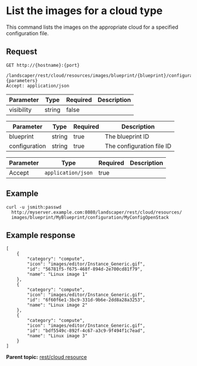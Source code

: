 # List the images for a cloud type

This command lists the images on the appropriate cloud for a specified configuration file.

## Request

```
GET http://{hostname}:{port}
  /landscaper/rest/cloud/resources/images/blueprint/{blueprint}/configuration/{configuration}?{parameters}
Accept: application/json

```

|Parameter|Type|Required|Description|
|---------|----|--------|-----------|
|visibility|string|false| |

|Parameter|Type|Required|Description|
|---------|----|--------|-----------|
|blueprint|string|true|The blueprint ID|
|configuration|string|true|The configuration file ID|

|Parameter|Type|Required|Description|
|---------|----|--------|-----------|
|Accept|`application/json`|true| |

## Example

```
curl -u jsmith:passwd 
  http://myserver.example.com:8080/landscaper/rest/cloud/resources/
  images/blueprint/MyBlueprint/configuration/MyConfigOpenStack
```

## Example response

```
[
    {
        "category": "compute",
        "icon": "images/editor/Instance_Generic.gif",
        "id": "56781f5-f675-468f-894d-2e700cd81f79",
        "name": "Linux image 1"
    },
    {
        "category": "compute",
        "icon": "images/editor/Instance_Generic.gif",
        "id": "6f60f6e1-3bc9-331d-9b6e-2dd8a28a3253",
        "name": "Linux image 2"
    },
    {
        "category": "compute",
        "icon": "images/editor/Instance_Generic.gif",
        "id": "bdf5549c-892f-4c67-a3c9-9f494f1c7ead",
        "name": "Linux image 3"
    }
]
```

**Parent topic:** [rest/cloud resource](../../com.ibm.edt.api.doc/topics/rest_cloud.md)


